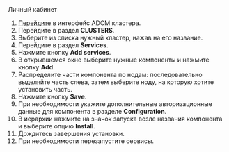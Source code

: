 <tabs>
<tablist>
<tab>Личный кабинет</tab>
</tablist>
<tabpanel>

1. [Перейдите](../../connect) в интерфейс ADCM кластера.
1. Перейдите в раздел **CLUSTERS**.
1. Выберите из списка нужный кластер, нажав на его название.
1. Перейдите в раздел **Services**.
1. Нажмите кнопку **Add services**.
1. В открывшемся окне выберите нужные компоненты и нажмите кнопку **Add**.
1. Распределите части компонента по нодам: последовательно выделяйте часть слева, затем выберите ноду, на которую хотите установить часть.
1. Нажмите кнопку **Save**.
1. При необходимости укажите дополнительные авторизационные данные для компонента в разделе **Configuration**.
1. В иерархии нажмите на значок запуска возле названия компонента и выберите опцию **Install**.
1. Дождитесь завершения установки.
1. При необходимости перезапустите сервисы.

</tabpanel>
</tabs>
